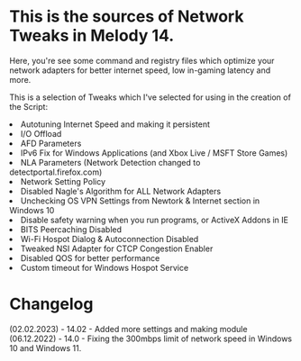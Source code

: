<h1> This is the sources of Network Tweaks in Melody 14. </h1>
Here, you're see some command and registry files which optimize your network adapters for better internet speed, low in-gaming latency and more.

This is a selection of Tweaks which I've selected for using in the creation of the Script:
<li>  Autotuning Internet Speed and making it persistent 
<li> I/O Offload
<li> AFD Parameters
<li> IPv6 Fix for Windows Applications (and Xbox Live / MSFT Store Games)
<li> NLA Parameters (Network Detection changed to detectportal.firefox.com)
<li> Network Setting Policy
<li> Disabled Nagle's Algorithm for ALL Network Adapters
<li> Unchecking OS VPN Settings from Newtork & Internet section in Windows 10
<li> Disable safety warning when you run programs, or ActiveX Addons in IE
<li> BITS Peercaching Disabled
<li> Wi-Fi Hospot Dialog & Autoconnection Disabled
<li> Tweaked NSI Adapter for CTCP Congestion Enabler
<li> Disabled QOS for better performance
<li> Custom timeout for Windows Hospot Service

# Changelog
 (02.02.2023) - 14.02 - Added more settings and making module
(06.12.2022) - 14.0 - Fixing the 300mbps limit of network speed in Windows 10 and Windows 11.
